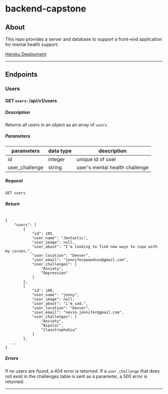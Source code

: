 # backend-capstone

## About

This repo provides a server and database to support a front-end application for mental health support.

[Heroku Deployment](https://jen-adam-byob.herokuapp.com/)

**************

## Endpoints

### Users

#### GET `users`: /api/v1/users

##### Description

Returns all users in an object as an array of `users`.

##### Parameters

| parameters | data type | description |
|------------|-----------|-------------|
| id         | integer   | unique id of user            |
| user_challenge       | string    | user's mental health challenge            | 
  
##### Request
  
```
GET users
```
  
##### Return
  
```

{
    "users": [
        {
            "id": 105,
            "user_name": "Jentastic",
            "user_image": null,
            "user_about": "I'm looking to find new ways to cope with my issues.",
            "user_location": "Denver",
            "user_email": "jenniferpwoodson@gmail.com",
            "user_challenges": [
                "Anxiety",
                "Depression"
            ]
        },
        {
            "id": 106,
            "user_name": "jenny",
            "user_image": null,
            "user_about": "i'm sad.",
            "user_location": "Denver",
            "user_email": "nevin.jennifer@gmail.com",
            "user_challenges": [
                "Anxiety",
                "Bipolar",
                "Claustrophobia"
            ]
        },
  ...
}
```

##### Errors

If no users are found, a 404 error is returned. If a `user_challenge` that does not exist in the challenges table is sent as a parameter, a 500 error is returned.

*************************

